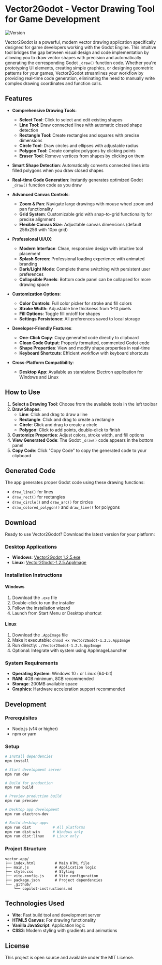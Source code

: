 # Vector2Godot - Vector Drawing Tool for Game Development

![Version](https://img.shields.io/badge/version-1.2.5-blue.svg)

Vector2Godot is a powerful, modern vector drawing application specifically designed for game developers working with the Godot Engine. This intuitive tool bridges the gap between visual design and code implementation by allowing you to draw vector shapes with precision and automatically generating the corresponding Godot `_draw()` function code. Whether you're prototyping UI elements, creating simple graphics, or designing geometric patterns for your games, Vector2Godot streamlines your workflow by providing real-time code generation, eliminating the need to manually write complex drawing coordinates and function calls.

## Features

- **Comprehensive Drawing Tools**: 
  - **Select Tool**: Click to select and edit existing shapes
  - **Line Tool**: Draw connected lines with automatic closed shape detection
  - **Rectangle Tool**: Create rectangles and squares with precise dimensions
  - **Circle Tool**: Draw circles and ellipses with adjustable radius
  - **Polygon Tool**: Create complex polygons by clicking points
  - **Eraser Tool**: Remove vertices from shapes by clicking on them

- **Smart Shape Detection**: Automatically converts connected lines into filled polygons when you draw closed shapes

- **Real-time Code Generation**: Instantly generates optimized Godot `_draw()` function code as you draw

- **Advanced Canvas Controls**:
  - **Zoom & Pan**: Navigate large drawings with mouse wheel zoom and pan functionality
  - **Grid System**: Customizable grid with snap-to-grid functionality for precise alignment
  - **Flexible Canvas Size**: Adjustable canvas dimensions (default 256x256 with 10px grid)

- **Professional UI/UX**:
  - **Modern Interface**: Clean, responsive design with intuitive tool placement
  - **Splash Screen**: Professional loading experience with animated branding
  - **Dark/Light Mode**: Complete theme switching with persistent user preferences
  - **Collapsible Panels**: Bottom code panel can be collapsed for more drawing space

- **Customization Options**:
  - **Color Controls**: Full color picker for stroke and fill colors
  - **Stroke Width**: Adjustable line thickness from 1-10 pixels
  - **Fill Options**: Toggle fill on/off for shapes
  - **Settings Persistence**: All preferences saved to local storage

- **Developer-Friendly Features**:
  - **One-Click Copy**: Copy generated code directly to clipboard
  - **Clean Code Output**: Properly formatted, commented Godot code
  - **Shape Properties**: View and modify shape properties in real-time
  - **Keyboard Shortcuts**: Efficient workflow with keyboard shortcuts

- **Cross-Platform Compatibility**:
  - **Desktop App**: Available as standalone Electron application for Windows and Linux

## How to Use

1. **Select a Drawing Tool**: Choose from the available tools in the left toolbar
2. **Draw Shapes**: 
   - **Line**: Click and drag to draw a line
   - **Rectangle**: Click and drag to create a rectangle
   - **Circle**: Click and drag to create a circle
   - **Polygon**: Click to add points, double-click to finish
3. **Customize Properties**: Adjust colors, stroke width, and fill options
4. **View Generated Code**: The Godot `_draw()` code appears in the bottom panel
5. **Copy Code**: Click "Copy Code" to copy the generated code to your clipboard

## Generated Code

The app generates proper Godot code using these drawing functions:
- `draw_line()` for lines
- `draw_rect()` for rectangles  
- `draw_circle()` and `draw_arc()` for circles
- `draw_colored_polygon()` and `draw_line()` for polygons

## Download

Ready to use Vector2Godot? Download the latest version for your platform:

### Desktop Applications
- **Windows**: [Vector2Godot 1.2.5.exe](https://github.com/stefwill/vector2godot/releases/latest/download/Vector2Godot-1.2.5.exe)
- **Linux**: [Vector2Godot-1.2.5.AppImage](https://github.com/stefwill/vector2godot/releases/latest/download/Vector2Godot-1.2.5.AppImage)

### Installation Instructions

#### Windows
1. Download the `.exe` file
2. Double-click to run the installer
3. Follow the installation wizard
4. Launch from Start Menu or Desktop shortcut

#### Linux
1. Download the `.AppImage` file
2. Make it executable: `chmod +x Vector2Godot-1.2.5.AppImage`
3. Run directly: `./Vector2Godot-1.2.5.AppImage`
4. Optional: Integrate with system using AppImageLauncher

### System Requirements
- **Operating System**: Windows 10+ or Linux (64-bit)
- **RAM**: 4GB minimum, 8GB recommended
- **Storage**: 200MB available space
- **Graphics**: Hardware acceleration support recommended

## Development

### Prerequisites
- Node.js (v14 or higher)
- npm or yarn

### Setup
```bash
# Install dependencies
npm install

# Start development server
npm run dev

# Build for production
npm run build

# Preview production build
npm run preview

# Desktop app development
npm run electron-dev

# Build desktop apps
npm run dist          # All platforms
npm run dist:win      # Windows only
npm run dist:linux    # Linux only
```

### Project Structure
```
vector-app/
├── index.html         # Main HTML file
├── main.js            # Application logic
├── style.css          # Styling
├── vite.config.js     # Vite configuration
├── package.json       # Project dependencies
└── .github/
    └── copilot-instructions.md
```

## Technologies Used

- **Vite**: Fast build tool and development server
- **HTML5 Canvas**: For drawing functionality
- **Vanilla JavaScript**: Application logic
- **CSS3**: Modern styling with gradients and animations

## License

This project is open source and available under the MIT License.
